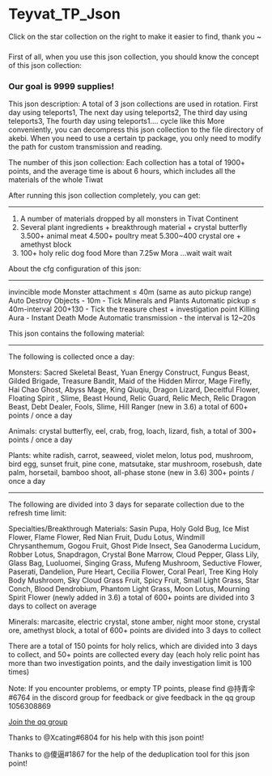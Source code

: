 # Teyvat_TP_Json

 Click on the star collection on the right to make it easier to find, thank you ~ 

###

First of all, when you use this json collection, you should know the concept of this json collection:
### Our goal is 9999 supplies!

This json description:
A total of 3 json collections are used in rotation.
First day using teleports1,
The next day using teleports2,
The third day using teleports3,
The fourth day using teleports1....
cycle like this
More conveniently, you can decompress this json collection to the file directory of akebi. When you need to use a certain tp package, you only need to modify the path for custom transmission and reading.


The number of this json collection:
Each collection has a total of 1900+ points, and the average time is about 6 hours, which includes all the materials of the whole Tiwat

After running this json collection completely, you can get:
-------------------------------------------------- ------------------------------
1. A number of materials dropped by all monsters in Tivat Continent
2. Several plant ingredients + breakthrough material + crystal butterfly
3.500+ animal meat
4.500+ poultry meat
5.300~400 crystal ore + amethyst block
6. 100+ holy relic dog food
More than 7.25w Mora
...wait wait wait


About the cfg configuration of this json:
-------------------------------------------------- ------------------------------
invincible mode
Monster attachment ≤ 40m (same as auto pickup range)
Auto Destroy Objects - 10m - Tick Minerals and Plants
Automatic pickup ≤ 40m-interval 200+130
             - Tick the treasure chest + investigation point
Killing Aura - Instant Death Mode
Automatic transmission - the interval is 12~20s


This json contains the following material:
-------------------------------------------------- ------------------------------
The following is collected once a day:

Monsters: Sacred Skeletal Beast, Yuan Energy Construct, Fungus Beast, Gilded Brigade, Treasure Bandit, Maid of the Hidden Mirror, Mage Firefly, Hai Chao Ghost, Abyss Mage, King Qiuqiu, Dragon Lizard, Deceitful Flower, Floating Spirit , Slime, Beast Hound, Relic Guard, Relic Mech, Relic Dragon Beast, Debt Dealer, Fools, Slime, Hill Ranger (new in 3.6) a total of 600+ points / once a day

Animals: crystal butterfly, eel, crab, frog, loach, lizard, fish, a total of 300+ points / once a day


Plants: white radish, carrot, seaweed, violet melon, lotus pod, mushroom, bird egg, sunset fruit, pine cone, matsutake, star mushroom, rosebush, date palm, horsetail, bamboo shoot, all-phase stone (new in 3.6) 300+ points / once a day

-------------------------------------------------- ------------------------------
The following are divided into 3 days for separate collection due to the refresh time limit:

Specialties/Breakthrough Materials: Sasin Pupa, Holy Gold Bug, Ice Mist Flower, Flame Flower, Red Nian Fruit, Dudu Lotus, Windmill Chrysanthemum, Gogou Fruit, Ghost Pide Insect, Sea Ganoderma Lucidum, Robber Lotus, Snapdragon, Crystal Bone Marrow, Cloud Pepper, Glass Lily, Glass Bag, Luoluomei, Singing Grass, Mufeng Mushroom, Seductive Flower, Paserati, Dandelion, Pure Heart, Cecilia Flower, Coral Pearl, Tree King Holy Body Mushroom, Sky Cloud Grass Fruit, Spicy Fruit, Small Light Grass, Star Conch, Blood Dendrobium, Phantom Light Grass, Moon Lotus, Mourning Spirit Flower (newly added in 3.6) a total of 600+ points are divided into 3 days to collect on average


Minerals: marcasite, electric crystal, stone amber, night moor stone, crystal ore, amethyst block, a total of 600+ points are divided into 3 days to collect


There are a total of 150 points for holy relics, which are divided into 3 days to collect, and 50+ points are collected every day (each holy relic point has more than two investigation points, and the daily investigation limit is 100 times)


Note: If you encounter problems, or empty TP points, please find @持青伞#6764 in the discord group for feedback or give feedback in the qq group 1056308869


[Join the qq group ](https://jq.qq.com/?_wv=1027&k=qCwGe2PS)

Thanks to @Xcating#6804 for his help with this json point!

Thanks to @傻逼#1867 for the help of the deduplication tool for this json point!
